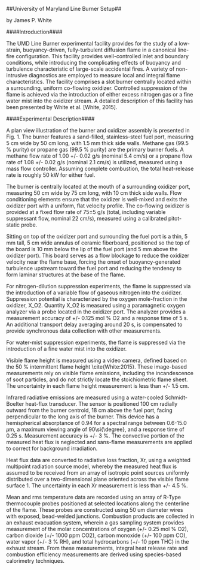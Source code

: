 ##University of Maryland Line Burner Setup##

by James P. White

####Introduction####

The UMD Line Burner experimental facility provides for the study of a low-strain, buoyancy-driven, fully-turbulent diffusion flame in a canonical line-fire configuration. This facility provides well-controlled inlet and boundary conditions, while introducing the complicating effects of buoyancy and turbulence characteristic of large-scale accidental fires. A variety of non-intrusive diagnostics are employed to measure local and integral flame characteristics. The facility comprises a slot burner centrally located within a surrounding, uniform co-flowing oxidizer. Controlled suppression of the flame is achieved via the introduction of either excess nitrogen gas or a fine water mist into the oxidizer stream. A detailed description of this facility has been presented by White et al. [White, 2015].

####Experimental Description####

A plan view illustration of the burner and oxidizer assembly is presented in Fig. 1.  The burner features a sand-filled, stainless-steel fuel port, measuring 5 cm wide by 50 cm long, with 1.5 mm thick side walls. Methane gas (99.5 % purity) or propane gas (99.5 % purity) are the primary burner fuels. A methane flow rate of 1.00 +/- 0.02 g/s (nominal 5.4 cm/s) or a propane flow rate of 1.08 +/- 0.02 g/s (nominal 2.1 cm/s) is utilized, measured using a mass flow controller. Assuming complete combustion, the total heat-release rate is roughly 50 kW for either fuel.

The burner is centrally located at the mouth of a surrounding oxidizer port, measuring 50 cm wide by 75 cm long, with 10 cm thick side walls. Flow conditioning elements ensure that the oxidizer is well-mixed and exits the oxidizer port with a uniform, flat velocity profile. The co-flowing oxidizer is provided at a fixed flow rate of 75$\pm$5 g/s (total, including variable suppressant flow, nominal 22 cm/s), measured using a calibrated pitot-static probe.

Sitting on top of the oxidizer port and surrounding the fuel port is a thin, 5 mm tall, 5 cm wide annulus of ceramic fiberboard, positioned so the top of the board is 10 mm below the lip of the fuel port (and 5 mm above the oxidizer port). This board serves as a flow blockage to reduce the oxidizer velocity near the flame base, forcing the onset of buoyancy-generated turbulence upstream toward the fuel port and reducing the tendency to form laminar structures at the base of the flame.

For nitrogen-dilution suppression experiments, the flame is suppressed via the introduction of a variable flow of gaseous nitrogen into the oxidizer. Suppression potential is characterized by the oxygen mole-fraction in the oxidizer, X_O2. Quantity X_O2 is measured using a paramagnetic oxygen analyzer via a probe located in the oxidizer port. The analyzer provides a measurement accuracy of +/- 0.125 mol % O2 and a response time of 5 s. An additional transport delay averaging around 20 s, is compensated to provide synchronous data collection with other measurements.

For water-mist suppression experiments, the flame is suppressed via the introduction of a fine water mist into the oxidizer.

Visible flame height is measured using a video camera, defined based on the 50 % intermittent flame height \cite{White:2015}. These image-based measurements rely on visible flame emissions, including the incandescence of soot particles, and do not strictly locate the stoichiometric flame sheet. The uncertainty in each flame height measurement is less than +/- 1.5 cm.

Infrared radiative emissions are measured using a water-cooled Schmidt-Boelter heat-flux transducer. The sensor is positioned 100 cm radially outward from the burner centroid, 18 cm above the fuel port, facing perpendicular to the long axis of the burner. This device has a hemispherical absorptance of 0.94 for a spectral range between 0.6-15.0 $\mu$m, a maximum viewing angle of 90\si{\degree}, and a response time of 0.25 s. Measurement accuracy is +/- 3 %. The convective portion of the measured heat flux is neglected and sans-flame measurements are applied to correct for background irradiation.

Heat flux data are converted to radiative loss fraction, Xr, using a weighted multipoint radiation source model, whereby the measured heat flux is assumed to be received from an array of isotropic point sources uniformly distributed over a two-dimensional plane oriented across the visible flame surface 1. The uncertainty in each Xr measurement is less than +/- 4.5 %.

Mean and rms temperature data are recorded using an array of R-Type thermocouple probes positioned at selected locations along the centerline of the flame. These probes are constructed using 50 um diameter wires with exposed, bead-welded junctions. Combustion products are collected in an exhaust evacuation system, wherein a gas sampling system provides measurement of the molar concentrations of oxygen (+/- 0.25 mol % O2), carbon dioxide (+/- 1000 ppm CO2), carbon monoxide (+/- 100 ppm CO), water vapor (+/- 3 % RH), and total hydrocarbons (+/- 10 ppm THC) in the exhaust stream. From these measurements, integral heat release rate and combustion efficiency measurements are derived using species-based calorimetry techniques.

